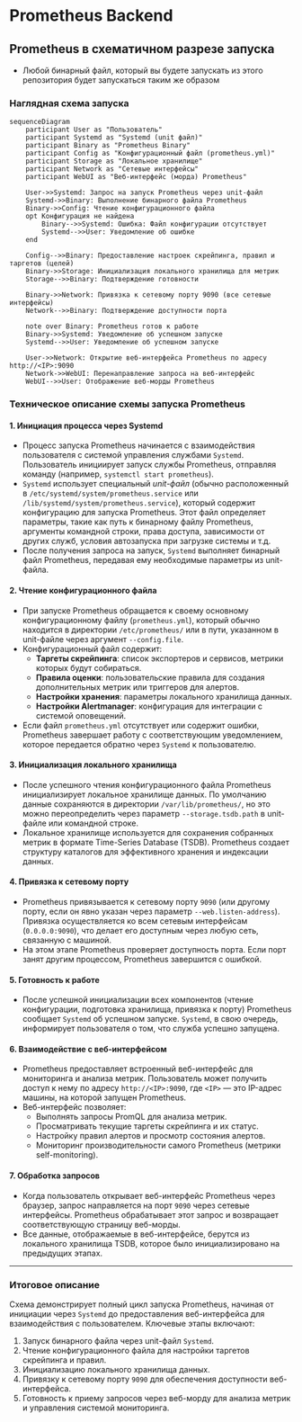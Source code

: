 # Prometheus Backend

## Prometheus в схематичном разрезе запуска

- Любой бинарный файл, который вы будете запускать из этого репозитория будет запускаться таким же образом

### Наглядная схема запуска

```mermaid
sequenceDiagram
    participant User as "Пользователь"
    participant Systemd as "Systemd (unit файл)"
    participant Binary as "Prometheus Binary"
    participant Config as "Конфигурационный файл (prometheus.yml)"
    participant Storage as "Локальное хранилище"
    participant Network as "Сетевые интерфейсы"
    participant WebUI as "Веб-интерфейс (морда) Prometheus"

    User->>Systemd: Запрос на запуск Prometheus через unit-файл
    Systemd->>Binary: Выполнение бинарного файла Prometheus
    Binary->>Config: Чтение конфигурационного файла
    opt Конфигурация не найдена
        Binary-->>Systemd: Ошибка: Файл конфигурации отсутствует
        Systemd-->>User: Уведомление об ошибке
    end

    Config-->>Binary: Предоставление настроек скрейпинга, правил и таргетов (целей)
    Binary->>Storage: Инициализация локального хранилища для метрик
    Storage-->>Binary: Подтверждение готовности

    Binary->>Network: Привязка к сетевому порту 9090 (все сетевые интерфейсы)
    Network-->>Binary: Подтверждение доступности порта

    note over Binary: Prometheus готов к работе
    Binary->>Systemd: Уведомление об успешном запуске
    Systemd-->>User: Уведомление об успешном запуске

    User->>Network: Открытие веб-интерфейса Prometheus по адресу http://<IP>:9090
    Network->>WebUI: Перенаправление запроса на веб-интерфейс
    WebUI-->>User: Отображение веб-морды Prometheus
```

### Техническое описание схемы запуска Prometheus

#### 1. **Инициация процесса через Systemd**
   - Процесс запуска Prometheus начинается с взаимодействия пользователя с системой управления службами `Systemd`. Пользователь инициирует запуск службы Prometheus, отправляя команду (например, `systemctl start prometheus`).
   - `Systemd` использует специальный *unit-файл* (обычно расположенный в `/etc/systemd/system/prometheus.service` или `/lib/systemd/system/prometheus.service`), который содержит конфигурацию для запуска Prometheus. Этот файл определяет параметры, такие как путь к бинарному файлу Prometheus, аргументы командной строки, права доступа, зависимости от других служб, условия автозапуска при загрузке системы и т.д.
   - После получения запроса на запуск, `Systemd` выполняет бинарный файл Prometheus, передавая ему необходимые параметры из unit-файла.

#### 2. **Чтение конфигурационного файла**
   - При запуске Prometheus обращается к своему основному конфигурационному файлу (`prometheus.yml`), который обычно находится в директории `/etc/prometheus/` или в пути, указанном в unit-файле через аргумент `--config.file`.
   - Конфигурационный файл содержит:
     - **Таргеты скрейпинга**: список экспортеров и сервисов, метрики которых будут собираться.
     - **Правила оценки**: пользовательские правила для создания дополнительных метрик или триггеров для алертов.
     - **Настройки хранения**: параметры локального хранилища данных.
     - **Настройки Alertmanager**: конфигурация для интеграции с системой оповещений.
   - Если файл `prometheus.yml` отсутствует или содержит ошибки, Prometheus завершает работу с соответствующим уведомлением, которое передается обратно через `Systemd` к пользователю.

#### 3. **Инициализация локального хранилища**
   - После успешного чтения конфигурационного файла Prometheus инициализирует локальное хранилище данных. По умолчанию данные сохраняются в директории `/var/lib/prometheus/`, но это можно переопределить через параметр `--storage.tsdb.path` в unit-файле или командной строке.
   - Локальное хранилище используется для сохранения собранных метрик в формате Time-Series Database (TSDB). Prometheus создает структуру каталогов для эффективного хранения и индексации данных.

#### 4. **Привязка к сетевому порту**
   - Prometheus привязывается к сетевому порту `9090` (или другому порту, если он явно указан через параметр `--web.listen-address`). Привязка осуществляется ко всем сетевым интерфейсам (`0.0.0.0:9090`), что делает его доступным через любую сеть, связанную с машиной.
   - На этом этапе Prometheus проверяет доступность порта. Если порт занят другим процессом, Prometheus завершится с ошибкой.

#### 5. **Готовность к работе**
   - После успешной инициализации всех компонентов (чтение конфигурации, подготовка хранилища, привязка к порту) Prometheus сообщает `Systemd` об успешном запуске. `Systemd`, в свою очередь, информирует пользователя о том, что служба успешно запущена.

#### 6. **Взаимодействие с веб-интерфейсом**
   - Prometheus предоставляет встроенный веб-интерфейс для мониторинга и анализа метрик. Пользователь может получить доступ к нему по адресу `http://<IP>:9090`, где `<IP>` — это IP-адрес машины, на которой запущен Prometheus.
   - Веб-интерфейс позволяет:
     - Выполнять запросы PromQL для анализа метрик.
     - Просматривать текущие таргеты скрейпинга и их статус.
     - Настройку правил алертов и просмотр состояния алертов.
     - Мониторинг производительности самого Prometheus (метрики self-monitoring).

#### 7. **Обработка запросов**
   - Когда пользователь открывает веб-интерфейс Prometheus через браузер, запрос направляется на порт `9090` через сетевые интерфейсы. Prometheus обрабатывает этот запрос и возвращает соответствующую страницу веб-морды.
   - Все данные, отображаемые в веб-интерфейсе, берутся из локального хранилища TSDB, которое было инициализировано на предыдущих этапах.

---

### Итоговое описание
Схема демонстрирует полный цикл запуска Prometheus, начиная от инициации через `Systemd` до предоставления веб-интерфейса для взаимодействия с пользователем. Ключевые этапы включают:
1. Запуск бинарного файла через unit-файл `Systemd`.
2. Чтение конфигурационного файла для настройки таргетов скрейпинга и правил.
3. Инициализацию локального хранилища данных.
4. Привязку к сетевому порту `9090` для обеспечения доступности веб-интерфейса.
5. Готовность к приему запросов через веб-морду для анализа метрик и управления системой мониторинга. 
